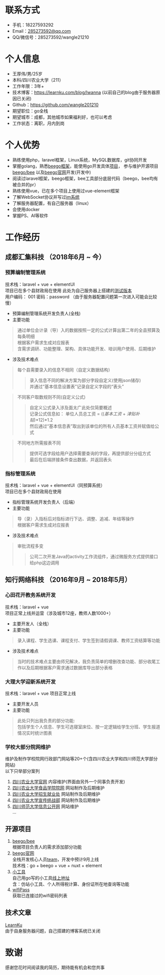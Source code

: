 # 联系方式

- 手机：18227593292
- Email：285273592@qq.com
- QQ/微信号：285273592/wangle21210

# 个人信息

 - 王厚伟/男/25岁
 - 本科/四川农业大学（211）
 - 工作年限：3年+
 - 技术博客：https://learnku.com/blog/Iwanna (以前自己的blog由于服务器原因已关闭)
 - Github：https://github.com/wangle201210
 - 期望职位：go全栈
 - 期望城市：成都，其他城市如果福利好，也可以考虑
 - 工作状态：离职，月内到岗

# 个人优势
 - 熟练使用php，laravel框架，Linux系统，MySQL数据库，git协同开发
 - 掌握golang，熟悉[beego框架](https://github.com/astaxie/beego)，能使用go开发具体[项目](https://github.com/wangle201210/tools)，
 参与维护开源项目[beego/bee]( https://github.com/beego/bee "beego/bee")
 以及[beego官网]( http://go.beego.top "beego官网")开发(开发中)
 - 阅读过laravel框架，beego框架，bee工具部分底层代码（beego，bee均有被合并的pr）
 - 熟练使用vue，已在多个项目上使用过vue-element框架
 - 了解WebSocket协议并写过[im系统](https://github.com/wangle201210/im)
 - 了解服务器配置，有自己服务器（linux）
 - 会使用docker
 - 掌握PS、AI等软件
 
# 工作经历

## 成都汇集科技 （2018年6月 ~ 今）

### 预算编制管理系统
技术栈：laravel + vue + elementUI  
项目已在多个县财政局在使用
此处为自己服务器上搭建的[测试版本]( http://budget.iwangle.me )  
用户编码： 001 密码：password （由于服务器配置问题第一次进入可能会比较慢）
 - 预算编制管理系统开发负责人(全栈)  
 - 主要功能
 >通过单位会计录（导）入的数据按照一定的公式计算出第二年的全县预算及每条明细  
根据客户需求生成对应报表  
含需求调研、功能整理、架构、具体功能开发、培训用户使用、后期维护  
 - 涉及技术难点
 >每个县需要录入的信息不相同（自定义数据结构）
>> 录入信息不同的解决方案为部分字段自定义(使用json储存)  
并通过“基本信息设置表”记录自定义字段的“表头”  

 > 不同客户取数规则不同(自定义公式)
>>自定义公式录入涉及面太广此处仅简要概述  
记录公式信息如： 单位人员总工资 = (($基本工资$ + $津贴补贴$)\*12)\*1.2  
然后通过“基本信息表”取出到该单位的所有人员基本工资并赋值给公式  

> 不同地方所需报表不同   
>> 提供可选字段给用户选择需要查询的字段，再提供部分分组方式  
最后在后端拼接条件查出数据，并返回表头

### 指标管理系统 
技术栈：laravel + vue + elementUI（同预算系统）  
项目已在多个县财政局在使用
 - 指标管理系统开发负责人（后端）  
 - 主要功能
 > 导（录）入指标后对指标进行下达、调整、追减、年结等操作  
根据客户需求生成对应报表  
 - 涉及技术难点
 > 审批流程多变
>> 公司二次开发Java的activity工作流组件，通过微服务方式提供接口给php这边调用

## 知行网络科技 （2016年9月 ~ 2018年5月）

### 心田花开教务系统开发 
技术栈：laravel + vue  
项目正常上线并运营（涉及城市12座，教师人数1000+）
 - 主要开发人（全栈）  
 - 主要功能
 > 录入课程、学生选课、课程支付、学生签到请假调课、教师工资结算等功能  
 - 涉及技术难点
 > 当时的技术难点主要由师兄解决，我负责简单的增删改查功能、部分收尾工作以及后期根据客户需求通过数据库导出部分表格

### 大理大学迎新系统开发
技术栈：laravel + vue
项目正常上线
 - 主要开发人员
 - 主要功能
 > 此处只列出我负责的部分功能:  
 包括学生个人信息、学生可选寝室床位、按一定逻辑给学生分班、学生报道情况实时统计图表

### 学校大部分院网维护
维护及制作学校院网行政部门网站等20+个(含四川农业大学和四川师范大学部分网站)  
以下只举部分案列
1. [四川农业大学官网](https://www.sicau.edu.cn) 内容维护(界面由另外一个同事负责开发)  
1. [四川农业大学食品学院院网](https://lixueyuan.sicau.edu.cn) 网站制作及后期维护
1. [四川农业大学招生就业处](https://zjc.sicau.edu.cn) 网站制作及后期维护
1. [四川农业大学宣传统战部](https://xtb.sicau.edu.cn) 网站制作及后期维护
1. [四川师范大学信息公开网](http://xb.sicnu.edu.cn/p/31) 网站维护   
... 

## 开源项目
1. [beego/bee](https://github.com/beego/bee)  
根据项目负责人的需求添加部分功能
1. [beego官网](http://go.beego.top)  
全栈开发核心人员[team](http://go.beego.top/team/)，开发中预计9月上线   
技术栈：go + beego + vue + nuxt + element
1. [小工具](https://github.com/wangle201210/tools)  
自己用go写的小工具[线上地址](http://tools.iwangle.me/)  
含：仿站小工具、个人所得税计算、身份证所在地查询等功能
1. [wifiPass](https://github.com/wangle201210/wifiPass)  
获取已连接过的wifi密码列表

## 技术文章
[LearnKu](https://learnku.com/blog/Iwanna)  
由于自身服务器问题，自己搭建的博客系统已关闭

# 致谢
感谢您花时间阅读我的简历，期待能有机会和您共事

